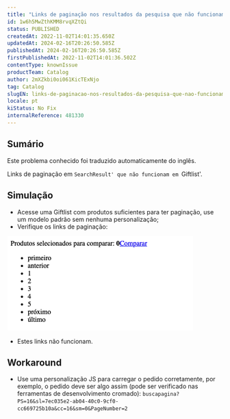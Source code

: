 ```yaml
---
title: "Links de paginação nos resultados da pesquisa que não funcionam nas páginas da Giftlist"
id: 1w6h5MwZthKMM8rvqXZtQi
status: PUBLISHED
createdAt: 2022-11-02T14:01:35.650Z
updatedAt: 2024-02-16T20:26:50.585Z
publishedAt: 2024-02-16T20:26:50.585Z
firstPublishedAt: 2022-11-02T14:01:36.502Z
contentType: knownIssue
productTeam: Catalog
author: 2mXZkbi0oi061KicTExNjo
tag: Catalog
slugEN: links-de-paginacao-nos-resultados-da-pesquisa-que-nao-funcionam-nas-paginas-da-giftlist
locale: pt
kiStatus: No Fix
internalReference: 481330
---
```


## Sumário

<div class="alert alert-info">
  <p>Este problema conhecido foi traduzido automaticamente do inglês.</p>
</div>


Links de paginação em `SearchResult' que não funcionam em `Giftlist'.



## Simulação


- Acesse uma Giftlist com produtos suficientes para ter paginação, use um modelo padrão sem nenhuma personalização;
- Verifique os links de paginação:

 ![](https://raw.githubusercontent.com/vtexdocs/help-center-content/refs/heads/main/docs/pt/known-issues/Catalog/links-de-paginacao-nos-resultados-da-pesquisa-que-nao-funcionam-nas-paginas-da-giftlist_1.png)

- Estes links não funcionam.



## Workaround


- Use uma personalização JS para carregar o pedido corretamente, por exemplo, o pedido deve ser algo assim (pode ser verificado nas ferramentas de desenvolvimento cromado): `buscapagina?PS=16&sl=7ec035e2-ab04-40c0-9cf0-cc669725b10a&cc=16&sm=0&PageNumber=2`

